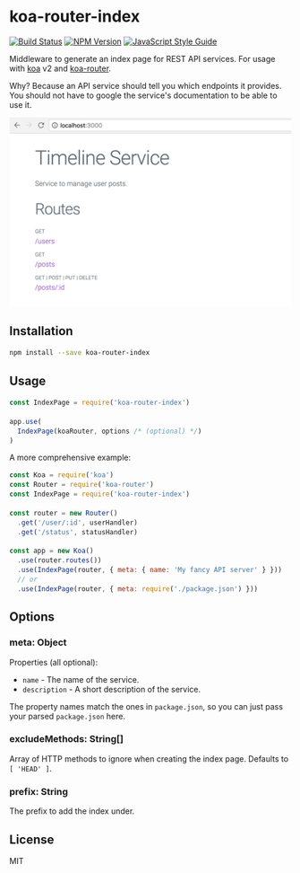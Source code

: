 # koa-router-index

[![Build Status](https://travis-ci.org/andywer/koa-router-index.svg?branch=master)](https://travis-ci.org/andywer/koa-router-index) [![NPM Version](https://img.shields.io/npm/v/koa-router-index.svg)](https://www.npmjs.com/package/koa-router-index) [![JavaScript Style Guide](https://img.shields.io/badge/code%20style-standard-brightgreen.svg)](http://standardjs.com/)

Middleware to generate an index page for REST API services. For usage with [koa](https://github.com/koajs/koa) v2 and [koa-router](https://github.com/alexmingoia/koa-router).

Why? Because an API service should tell you which endpoints it provides. You should not have to google the service's documentation to be able to use it.

<p align="center">
  <img alt="Screenshot" width="600px" src="https://github.com/andywer/koa-router-index/raw/master/docs/sample-page.png?raw=true" />
</p>


## Installation

```sh
npm install --save koa-router-index
```


## Usage

```js
const IndexPage = require('koa-router-index')

app.use(
  IndexPage(koaRouter, options /* (optional) */)
)
```

A more comprehensive example:

```js
const Koa = require('koa')
const Router = require('koa-router')
const IndexPage = require('koa-router-index')

const router = new Router()
  .get('/user/:id', userHandler)
  .get('/status', statusHandler)

const app = new Koa()
  .use(router.routes())
  .use(IndexPage(router, { meta: { name: 'My fancy API server' } }))
  // or
  .use(IndexPage(router, { meta: require('./package.json') }))
```


## Options

### meta: Object

Properties (all optional):

- `name` - The name of the service.
- `description` - A short description of the service.

The property names match the ones in `package.json`, so you can just pass your parsed `package.json` here.

### excludeMethods: String[]

Array of HTTP methods to ignore when creating the index page. Defaults to `[ 'HEAD' ]`.

### prefix: String

The prefix to add the index under.

## License

MIT
